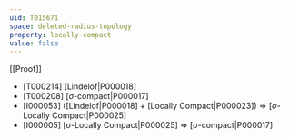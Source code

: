 ```yaml
---
uid: T015671
space: deleted-radius-topology
property: locally-compact
value: false
---
```

[[Proof]]

* [T000214] [Lindelof|P000018]
* [T000208] [$\sigma$-compact|P000017]
* [I000053] ([Lindelof|P000018] + [Locally Compact|P000023]) => [$\sigma$-Locally Compact|P000025]
* [I000005] [$\sigma$-Locally Compact|P000025] => [$\sigma$-compact|P000017]

